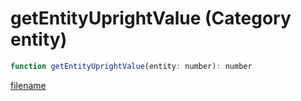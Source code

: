 # getEntityUprightValue (Category entity)

```js
function getEntityUprightValue(entity: number): number
```

[filename](getEntityUprightValue_m.md ':include')
